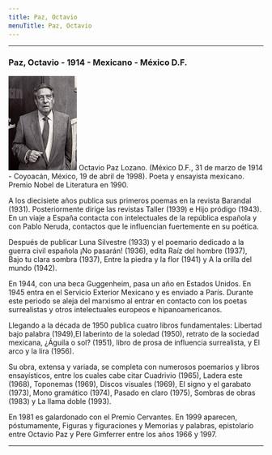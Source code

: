```yaml
---
title: Paz, Octavio
menuTitle: Paz, Octavio
---
```

***
### Paz, Octavio - 1914 - Mexicano - México D.F.
!["Imagen no encontrada"](PazOctavio.jpg)
Octavio Paz Lozano. (México D.F., 31 de marzo de 1914 - Coyoacán, México, 19 de abril de 1998). Poeta y ensayista mexicano. Premio Nobel de Literatura en 1990.

A los diecisiete años publica sus primeros poemas en la revista Barandal (1931). Posteriormente dirige las revistas Taller (1939) e Hijo pródigo (1943). En un viaje a España contacta con intelectuales de la república española y con Pablo Neruda, contactos que le influencian fuertemente en su poética.

Después de publicar Luna Silvestre (1933) y el poemario dedicado a la guerra civil española ¡No pasarán! (1936), edita Raíz del hombre (1937), Bajo tu clara sombra (1937), Entre la piedra y la flor (1941) y A la orilla del mundo (1942).

En 1944, con una beca Guggenheim, pasa un año en Estados Unidos. En 1945 entra en el Servicio Exterior Mexicano y es enviado a París. Durante este periodo se aleja del marxismo al entrar en contacto con los poetas surrealistas y otros intelectuales europeos e hipanoamericanos.

Llegando a la década de 1950 publica cuatro libros fundamentales: Libertad bajo palabra (1949),El laberinto de la soledad (1950), retrato de la sociedad mexicana, ¿Águila o sol? (1951), libro de prosa de influencia surrealista, y El arco y la lira (1956). 

Su obra, extensa y variada, se completa con numerosos poemarios y libros ensayísticos, entre los cuales cabe citar Cuadrivio (1965), Ladera este (1968), Toponemas (1969), Discos visuales (1969), El signo y el garabato (1973), Mono gramático (1974), Pasado en claro (1975), Sombras de obras (1983) y La llama doble (1993).

En 1981 es galardonado con el Premio Cervantes. En 1999 aparecen, póstumamente, Figuras y figuraciones y Memorias y palabras, epistolario entre Octavio Paz y Pere Gimferrer entre los años 1966 y 1997.
***